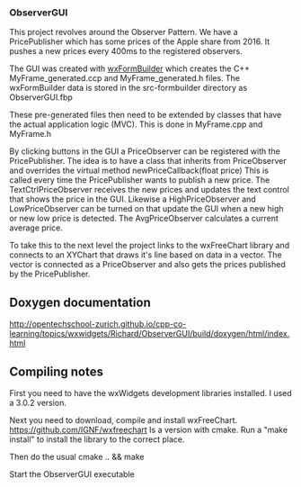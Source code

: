### ObserverGUI

This project revolves around the Observer Pattern. We have a PricePublisher
which has some prices of the Apple share from 2016. It pushes a new prices every
400ms to the registered observers.

The GUI was created with [wxFormBuilder](https://sourceforge.net/projects/wxformbuilder/) which creates the C++ MyFrame_generated.ccp
and MyFrame_generated.h files. The wxFormBuilder data is stored in the src-formbuilder
directory as ObserverGUI.fbp

These pre-generated files then need to be extended by classes that have the
actual application logic (MVC). This is done in MyFrame.cpp and MyFrame.h

By clicking buttons in the GUI a PriceObserver can be registered with the
PricePublisher. The idea is to have a class that inherits from PriceObserver
and overrides the virtual method newPriceCallback(float price)
This is called every time the PricePublisher wants to publish a new price.
The TextCtrlPriceObserver receives the new prices and updates the text control that
shows the price in the GUI. Likewise a HighPriceObserver and LowPriceObserver can
be turned on that update the GUI when a new high or new low price is detected.
The AvgPriceObserver calculates a current average price.

To take this to the next level the project links to the wxFreeChart library
and connects to an XYChart that draws it's line based on data in a vector. The
vector is connected as a PriceObserver and also gets the prices published by the
PricePublisher.

## Doxygen documentation

http://opentechschool-zurich.github.io/cpp-co-learning/topics/wxwidgets/Richard/ObserverGUI/build/doxygen/html/index.html

## Compiling notes

First you need to have the wxWidgets development libraries installed. I used a 3.0.2 version.

Next you need to download, compile and install wxFreeChart.
https://github.com/IGNF/wxfreechart Is a version with cmake. Run a "make install" to
install the library to the correct place.

Then do the usual cmake .. && make

Start the ObserverGUI executable
